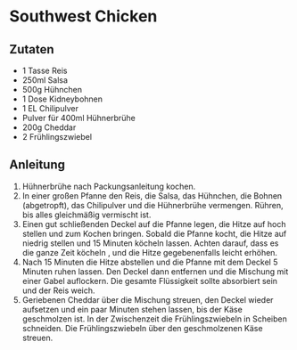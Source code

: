 # Southwest Chicken
## Zutaten
- 1 Tasse Reis
- 250ml Salsa
- 500g Hühnchen
- 1 Dose Kidneybohnen
- 1 EL Chilipulver
- Pulver für 400ml Hühnerbrühe
- 200g Cheddar
- 2 Frühlingszwiebel

## Anleitung
1. Hühnerbrühe nach Packungsanleitung kochen.
2. In einer großen Pfanne den Reis, die Salsa, das Hühnchen, die Bohnen (abgetropft), das Chilipulver und die Hühnerbrühe vermengen. Rühren, bis alles gleichmäßig vermischt ist.
3. Einen gut schließenden Deckel auf die Pfanne legen, die Hitze auf hoch stellen und zum Kochen bringen. Sobald die Pfanne kocht, die Hitze auf niedrig stellen und 15 Minuten köcheln lassen. Achten darauf, dass es die ganze Zeit köcheln , und die Hitze gegebenenfalls leicht erhöhen.
4. Nach 15 Minuten die Hitze abstellen und die Pfanne mit dem Deckel 5 Minuten ruhen lassen. Den Deckel dann entfernen und die Mischung mit einer Gabel auflockern. Die gesamte Flüssigkeit sollte absorbiert sein und der Reis weich.
5. Geriebenen Cheddar über die Mischung streuen, den Deckel wieder aufsetzen und ein paar Minuten stehen lassen, bis der Käse geschmolzen ist. In der Zwischenzeit die Frühlingszwiebeln in Scheiben schneiden. Die Frühlingszwiebeln über den geschmolzenen Käse streuen.
